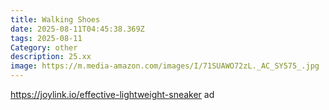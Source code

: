 ```yaml
---
title: Walking Shoes
date: 2025-08-11T04:45:38.369Z
tags: 2025-08-11
Category: other
description: 25.xx
image: https://m.media-amazon.com/images/I/71SUAWO72zL._AC_SY575_.jpg
---
```

https://joylink.io/effective-lightweight-sneaker ad
